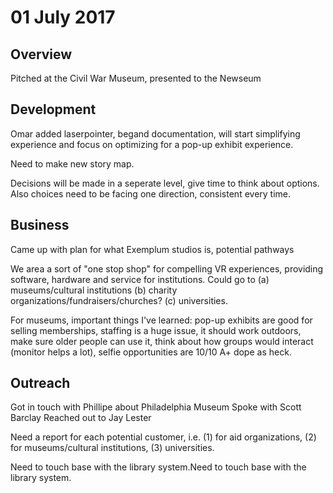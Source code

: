 # 01 July 2017

## Overview

Pitched at the Civil War Museum, presented to the Newseum

## Development

Omar added laserpointer, begand documentation, will start simplifying experience and focus on optimizing for a pop-up exhibit experience.

Need to make new story map.

Decisions will be made in a seperate level, give time to think about options. Also choices need to be facing one direction, consistent every time.

## Business

Came up with plan for what Exemplum studios is, potential pathways

We area a sort of "one stop shop" for compelling VR experiences, providing software, hardware and service for institutions. Could go to (a) museums/cultural institutions (b) charity organizations/fundraisers/churches? (c) universities.

For museums, important things I've learned: pop-up exhibits are good for selling memberships, staffing is a huge issue, it should work outdoors, make sure older people can use it, think about how groups would interact (monitor helps a lot), selfie opportunities are 10/10 A+ dope as heck.

## Outreach

Got in touch with Phillipe about Philadelphia Museum
Spoke with Scott Barclay
Reached out to Jay Lester

Need a report for each potential customer, i.e. (1) for aid organizations, (2) for museums/cultural institutions, (3) universities.

Need to touch base with the library system.Need to touch base with the library system.